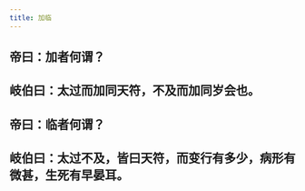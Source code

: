 ```yaml
---
title: 加临
---
```


## 帝曰：加者何谓？
## 岐伯曰：太过而加同天符，不及而加同岁会也。
## 帝曰：临者何谓？
## 岐伯曰：太过不及，皆曰天符，而变行有多少，病形有微甚，生死有早晏耳。